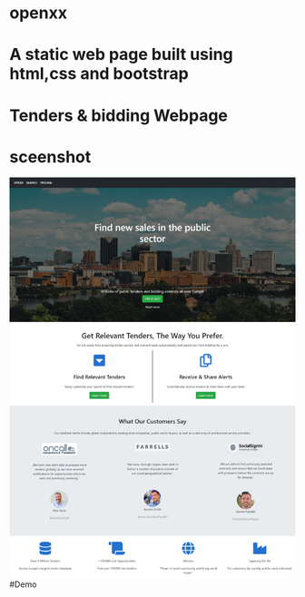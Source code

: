 # openxx

# A static web page built using html,css and bootstrap

# Tenders & bidding Webpage

# sceenshot

![Optional Text](./img/1.png)
#Demo
